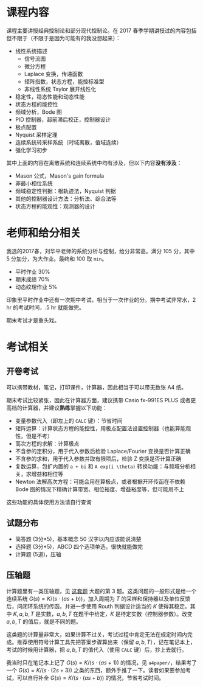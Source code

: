 # 课程内容

课程主要讲授经典控制论和部分现代控制论。在 2017 春季学期讲授过的内容包括但不限于（不限于是因为可能有的我没想起来）：

* 线性系统描述
    - 信号流图
    - 微分方程
    - Laplace 变换，传递函数
    - 矩阵指数，状态方程，能控标准型
    - 非线性系统 Taylor 展开线性化
* 稳定性，稳态性能和动态性能
* 状态方程的能控性
* 频域分析，Bode 图
* PID 控制器，超前滞后校正，控制器设计
* 极点配置
* Nyquist 采样定理
* 连续系统转采样系统（时域离散，值域连续）
* 强化学习初步

其中上面的内容在离散系统和连续系统中均有涉及，但以下内容**没有涉及**：

* Mason 公式，Mason's gain formula
* 非最小相位系统
* 频域稳定性判据：根轨迹法，Nyquist 判据
* 其他的控制器设计方法：分析法、综合法等
* 状态方程的能观性：观测器的设计


# 老师和给分相关

我选的2017春，刘华平老师的系统分析与控制，给分非常高。满分 105 分，其中 5 分加分，为大作业。最终和 100 取 `min`。

* 平时作业 30%
* 期末成绩 70%
* 动态纹理作业 5%

印象里平时作业中还有一次期中考试，相当于一次作业的分。期中考试非常水，2 hr 的考试时间，.5 hr 就能做完。

期末考试才是重头戏。

# 考试相关

## 开卷考试
  可以携带教材，笔记，打印课件，计算器，因此相当于可以带无数张 A4 纸。

  期末考试比较紧张，因此在计算器方面，建议携带 Casio fx-991ES PLUS 或者更高档的计算器，并建议**熟练**掌握以下功能：
  * 变量参数代入（即左上的 `CALC` 键）：节省时间
  * 矩阵运算：计算状态方程的能控性，用极点配置法设置控制器（也能算能观性，但是不考）
  * 高次方程的求解：计算极点
  * 不含参的定积分，用于代入参数后检验 Laplace/Fourier 变换是否计算正确
  * 不含参的求和，用于代入参数并取有限项后，检验 Z 变换是否计算正确
  * 复数运算，包扩内置的 `a + bi` 和 `A exp(i \theta)` 转换功能：与频域分析相关，求增益和相位等
  * Newton 法解高次方程：可能会用在算极点，或者根据开环传函在不依赖 Bode 图的情况下精确计算带宽、相位裕度、增益裕度等，但可能用不上

  这些功能的具体使用方法请自行查询

## 试题分布
* 简答题 (3分*5)，基本概念 50 汉字以内应该能说清楚
* 选择题 (3分*5)，ABCD 四个选项单选，很快就能做完
* 计算题 (5道)，压轴

## 压轴题

计算题里有一类压轴题，见 [这套题](exam/final/2011年试题_28901322.pdf) 大题的第 3 题。这类问题的一般形式是给一个连续系统 $G(s) = K/(s \cdot (as + b))$，加入周期为 $T$ 的采样和保持器以及单位反馈后，问闭环系统的传函，并进一步使用 Routh 判据设计适当的 $K$ 使得其稳定。其中 $K, a, b, T$ 是实数，$a, b, T$ 在题干中给定，$K$ 是待定实数（控制器参数）。改变 $a, b, T$ 的值后，就是不同的题。

这类题的计算量非常大，如果计算不过关，考试过程中肯定无法在规定时间内完成。推荐使用符号计算工具先把答案步骤算出来（保留 $a, b, T$），记在笔记本上，考试的时候用计算器，把 $a, b, T$ 的值代入（使用 `CALC` 键）后，抄上去就行。

我当时只在笔记本上记了 $G(s) = K/(s \cdot (as + 1))$ 的情况，见 `a4paper/`，结果考了一个 $G(s) = K/(s \cdot (2s + 3))$ 之类的东西，额外手推了一下。读者如果要参加考试，可以自行补全 $G(s) = K/(s \cdot (as + b))$ 的情况，节省考试时间。


